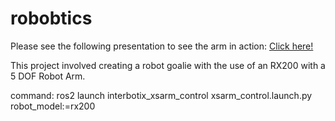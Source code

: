 # robobtics
Please see the following presentation to see the arm in action: [Click here!](https://docs.google.com/presentation/d/1gh_TDlgreaSMeQKL4RFflNsNhy4uSV-5e0ifZhnEO7c/edit?usp=sharing)

This project involved creating a robot goalie with the use of an RX200 with a 5 DOF Robot Arm.

command: ros2 launch interbotix_xsarm_control xsarm_control.launch.py robot_model:=rx200

